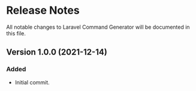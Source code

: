 # Release Notes

All notable changes to Laravel Command Generator will be documented in this file.

## Version 1.0.0 (2021-12-14)

### Added

-   Initial commit.
